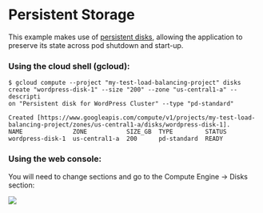 # Persistent Storage

This example makes use of [persistent disks](https://cloud.google.com/compute/docs/disks/), allowing the application to preserve its state across pod shutdown and start-up.

### Using the cloud shell (gcloud):
```
$ gcloud compute --project "my-test-load-balancing-project" disks create "wordpress-disk-1" --size "200" --zone "us-central1-a" --descripti
on "Persistent disk for WordPress Cluster" --type "pd-standard"

Created [https://www.googleapis.com/compute/v1/projects/my-test-load-balancing-project/zones/us-central1-a/disks/wordpress-disk-1].
NAME              ZONE           SIZE_GB  TYPE         STATUS
wordpress-disk-1  us-central1-a  200      pd-standard  READY
```


### Using the web console:
You will need to change sections and go to the Compute Engine -> Disks section:

![](https://goo.gl/2c7SAB)